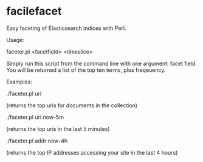 facilefacet
===========
Easy faceting of Elasticsearch indices with Perl. 

Usage:

faceter.pl &lt;facetfield&gt; &lt;timeslice&gt;

Simply run this script from the command line with one argument: facet field. You will be returned a list of the top ten terms, plus freqeuency.

Examples:

./faceter.pl uri

 (returns the top uris for documents in the collection)

./faceter.pl uri now-5m

(returns the top uris in the last 5 minutes)

./faceter.pl addr now-4h

(returns the top IP addresses accessing your site in the last 4 hours)
 
